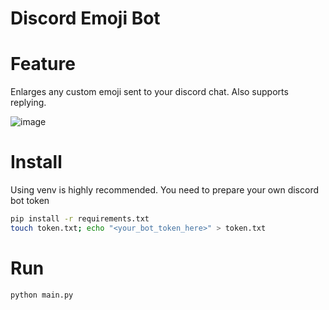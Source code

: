 # Discord Emoji Bot

# Feature
Enlarges any custom emoji sent to your discord chat. Also supports replying.

![image](https://github.com/Junyoung-Shin-22/discord-emoji-bot/assets/35788350/1242c644-b867-4441-8b96-6badf1bf0c4a)

# Install
Using venv is highly recommended.
You need to prepare your own discord bot token
```sh
pip install -r requirements.txt
touch token.txt; echo "<your_bot_token_here>" > token.txt
```

# Run
```
python main.py
```
